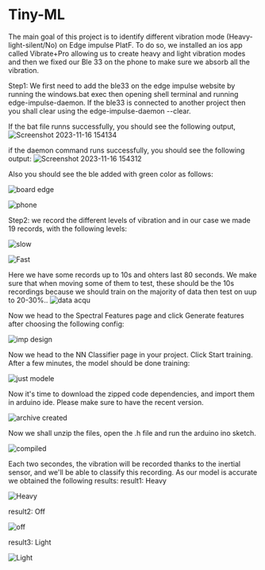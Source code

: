 # Tiny-ML
The main goal of this project is to identify different vibration mode (Heavy-light-silent/No) on Edge impulse PlatF. To do so, we installed an ios app called Vibrate+Pro allowing us to create heavy and light vibration modes and then we fixed our Ble 33 on the phone to make sure we absorb all the vibration.

Step1: We first need to add the ble33 on the edge impulse website by running the windows.bat exec then opening shell terminal and running edge-impulse-daemon. If the ble33 is connected to another project then you shall clear using the edge-impulse-daemon --clear. 

If the bat file runns successfully, you should see the following output,
![Screenshot 2023-11-16 154134](https://github.com/Omar-PRG/Tiny-ML/assets/93102956/6ea0cbf1-080f-4096-ad7b-e73d6a9bd1cd)

if the daemon command runs successfully, you should see the following output:
![Screenshot 2023-11-16 154312](https://github.com/Omar-PRG/Tiny-ML/assets/93102956/27f55510-cff6-45b3-975a-0f861a2b4c66)

Also you should see the ble added with green color as follows:

![board edge ](https://github.com/Omar-PRG/Tiny-ML/assets/93102956/60a647f6-4040-40bb-b8fa-be131ec5e90e)


![phone](https://github.com/Omar-PRG/Tiny-ML/assets/93102956/989b146f-134a-4d3c-99aa-560da3d220eb)

Step2: we record the different levels of vibration and in our case we made 19 records, with the following levels:

![slow](https://github.com/Omar-PRG/Tiny-ML/assets/93102956/494ecbd6-1e3b-452a-b5cf-3694964defa3)

![Fast](https://github.com/Omar-PRG/Tiny-ML/assets/93102956/6d192aa4-6718-4d14-9e24-574b0ec26f02)

Here we have some records up to 10s and ohters last 80 seconds. We make sure that when moving some of them to test, these should be the 10s recordings because we should train on the majority of data then test on uup to 20-30%..
![data acqu](https://github.com/Omar-PRG/Tiny-ML/assets/93102956/ce88864f-0624-4bfe-ba58-66422e16d810)


Now we head to the Spectral Features page and click Generate features after choosing the following config:

![imp design](https://github.com/Omar-PRG/Tiny-ML/assets/93102956/b1389de7-aa4a-44d4-9fdc-2b136ec50438)

Now we head to the NN Classifier page in your project. Click Start training. After a few minutes, the model should be done training:

![just modele](https://github.com/Omar-PRG/Tiny-ML/assets/93102956/e8845fab-d11e-48e8-bc9f-35501b78169e)

Now it's time to download the zipped code dependencies, and import them in arduino ide. Please make sure to have the recent version.

![archive created](https://github.com/Omar-PRG/Tiny-ML/assets/93102956/f4f03913-8515-4157-b1ba-50ecab2147a0)

Now we  shall unzip the files, open the .h file and run the arduino ino sketch.

![compiled](https://github.com/Omar-PRG/Tiny-ML/assets/93102956/6b16a9b1-60bb-4d15-abfe-8cc7a471c877)

Each two secondes, the vibration will be recorded thanks to the inertial sensor, and we'll be able to classify this recording. As our model is accurate we obtained the following results:
result1: Heavy

![Heavy](https://github.com/Omar-PRG/Tiny-ML/assets/93102956/3c2a64ee-40e9-4e9a-bf37-4b3ce443790d)

result2: Off

![off](https://github.com/Omar-PRG/Tiny-ML/assets/93102956/67dd8ac6-ecd2-4715-8e47-30cdbd784d7f)

result3: Light

![Light](https://github.com/Omar-PRG/Tiny-ML/assets/93102956/00585206-c6cb-42f3-aac0-9e49c6386583)


